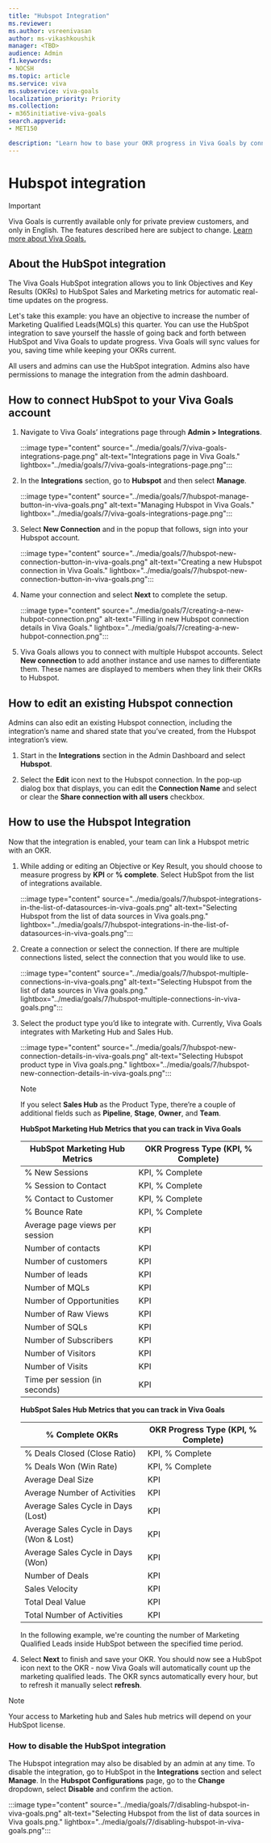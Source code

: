 ```yaml
---
title: "Hubspot Integration"
ms.reviewer: 
ms.author: vsreenivasan
author: ms-vikashkoushik
manager: <TBD>
audience: Admin
f1.keywords:
- NOCSH
ms.topic: article
ms.service: viva
ms.subservice: viva-goals
localization_priority: Priority
ms.collection:  
- m365initiative-viva-goals
search.appverid:
- MET150

description: "Learn how to base your OKR progress in Viva Goals by connecting with significant HubSpot metrics."
---
```


# Hubspot integration

> [!IMPORTANT]
> Viva Goals is currently available only for private preview customers, and only in English. The features described here are subject to change. [Learn more about Viva Goals.](https://go.microsoft.com/fwlink/?linkid=2189933)

## About the HubSpot integration
    
The Viva Goals HubSpot integration allows you to link Objectives and Key Results (OKRs) to HubSpot Sales and Marketing metrics for automatic real-time updates on the progress. 

Let's take this example: you have an objective to increase the number of Marketing Qualified Leads(MQLs) this quarter. You can use the HubSpot integration to save yourself the hassle of going back and forth between HubSpot and Viva Goals to update progress. Viva Goals will sync values for you, saving time while keeping your OKRs current.
    
All users and admins can use the HubSpot integration. Admins also have permissions to manage the integration from the admin dashboard. 

## How to connect HubSpot to your Viva Goals account

1. Navigate to Viva Goals’ integrations page through **Admin > Integrations**.  
    
    :::image type="content" source="../media/goals/7/viva-goals-integrations-page.png" alt-text="Integrations page in Viva Goals." lightbox="../media/goals/7/viva-goals-integrations-page.png":::

2. In the **Integrations** section, go to **Hubspot** and then select **Manage**.

    :::image type="content" source="../media/goals/7/hubspot-manage-button-in-viva-goals.png" alt-text="Managing Hubspot in Viva Goals." lightbox="../media/goals/7/viva-goals-integrations-page.png":::

3. Select **New Connection** and in the popup that follows, sign into your Hubspot account.
    
    :::image type="content" source="../media/goals/7/hubspot-new-connection-button-in-viva-goals.png" alt-text="Creating a new Hubspot connection in Viva Goals." lightbox="../media/goals/7/hubspot-new-connection-button-in-viva-goals.png":::

4. Name your connection and select **Next** to complete the setup.
    
    :::image type="content" source="../media/goals/7/creating-a-new-hubpot-connection.png" alt-text="Filling in new Hubspot connection details in Viva Goals." lightbox="../media/goals/7/creating-a-new-hubpot-connection.png":::

5. Viva Goals allows you to connect with multiple Hubspot accounts. Select **New connection** to add another instance and use names to differentiate them. These names are displayed to members when they link their OKRs to Hubspot.

## How to edit an existing Hubspot connection

Admins can also edit an existing Hubspot connection, including the integration’s name and shared state that you’ve created, from the Hubspot integration’s view. 

1. Start in the **Integrations** section in the Admin Dashboard and select **Hubspot**.  

2. Select the **Edit** icon next to the Hubspot connection. In the pop-up dialog box that displays, you can edit the **Connection Name** and select or clear the **Share connection with all users** checkbox.

## How to use the Hubspot Integration

Now that the integration is enabled, your team can link a Hubspot metric with an OKR.

1. While adding or editing an Objective or Key Result, you should choose to measure progress by **KPI** or **% complete**. Select HubSpot from the list of integrations available.
    
    :::image type="content" source="../media/goals/7/hubspot-integrations-in-the-list-of-datasources-in-viva-goals.png" alt-text="Selecting Hubspot from the list of data sources in Viva goals.png." lightbox="../media/goals/7/hubspot-integrations-in-the-list-of-datasources-in-viva-goals.png":::

2. Create a connection or select the connection. If there are multiple connections listed, select the connection that you would like to use.
    
    :::image type="content" source="../media/goals/7/hubspot-multiple-connections-in-viva-goals.png" alt-text="Selecting Hubspot from the list of data sources in Viva goals.png." lightbox="../media/goals/7/hubspot-multiple-connections-in-viva-goals.png":::

3. Select the product type you’d like to integrate with. Currently, Viva Goals integrates with Marketing Hub and Sales Hub.
    
    :::image type="content" source="../media/goals/7/hubspot-new-connection-details-in-viva-goals.png" alt-text="Selecting Hubspot product type in Viva goals.png." lightbox="../media/goals/7/hubspot-new-connection-details-in-viva-goals.png":::

    > [!NOTE]
    > If you select **Sales Hub** as the Product Type, there’re a couple of additional fields such as **Pipeline**, **Stage**, **Owner**, and **Team**.

    **HubSpot Marketing Hub Metrics that you can track in Viva Goals**

    | HubSpot Marketing Hub Metrics | OKR Progress Type (KPI, % Complete) |
    |---------|---------|
    | % New Sessions | KPI, % Complete |
    | % Session to Contact | KPI, % Complete |
    | % Contact to Customer | KPI, % Complete |
    | % Bounce Rate | KPI, % Complete |
    | Average page views per session | KPI |
    | Number of contacts | KPI |
    | Number of customers | KPI |
    | Number of leads | KPI |
    | Number of MQLs | KPI |
    | Number of Opportunities | KPI |
    | Number of Raw Views | KPI |
    | Number of SQLs | KPI |
    | Number of Subscribers | KPI |
    | Number of Visitors | KPI |
    | Number of Visits | KPI |
    | Time per session (in seconds) | KPI |

    **HubSpot Sales Hub Metrics that you can track in Viva Goals**

    | % Complete OKRs | OKR Progress Type (KPI, % Complete) |
    |---------|---------|
    | % Deals Closed (Close Ratio) | KPI, % Complete |
    | % Deals Won (Win Rate) | KPI, % Complete |
    | Average Deal Size | KPI |
    | Average Number of Activities | KPI |
    | Average Sales Cycle in Days (Lost) | KPI |
    | Average Sales Cycle in Days (Won & Lost) | KPI |
    | Average Sales Cycle in Days (Won) | KPI |
    | Number of Deals | KPI |
    | Sales Velocity | KPI |
    | Total Deal Value | KPI |
    | Total Number of Activities | KPI |

    In the following example, we're counting the number of Marketing Qualified Leads inside HubSpot between the specified time period.

4. Select **Next** to finish and save your OKR. You should now see a HubSpot icon next to the OKR - now Viva Goals will automatically count up the marketing qualified leads. The OKR syncs automatically every hour, but to refresh it manually select **refresh**.

> [!NOTE]
> Your access to Marketing hub and Sales hub metrics will depend on your HubSpot license.

### How to disable the HubSpot integration 

The Hubspot integration may also be disabled by an admin at any time. To disable the integration, go to HubSpot in the **Integrations** section and select **Manage**. In the **Hubspot Configurations** page, go to the **Change** dropdown, select **Disable** and confirm the action.
    
:::image type="content" source="../media/goals/7/disabling-hubspot-in-viva-goals.png" alt-text="Selecting Hubspot from the list of data sources in Viva goals.png." lightbox="../media/goals/7/disabling-hubspot-in-viva-goals.png"::: 
